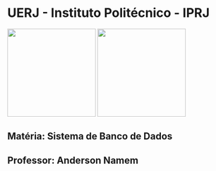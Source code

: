 # UERJ - Instituto Politécnico - IPRJ



<html>
    <body>
        <div class="nav" style="width: 100%, display: flex, flex-direction: row">
            <img src="https://upload.wikimedia.org/wikipedia/pt/e/e2/Logo_uerj_cor.gif" width="200"/>
            <img src="https://upload.wikimedia.org/wikipedia/commons/9/9b/Logo-iprj.png" width="200"/>
        </div>
    </body>

</html>

## Matéria: Sistema de Banco de Dados
## Professor: Anderson Namem